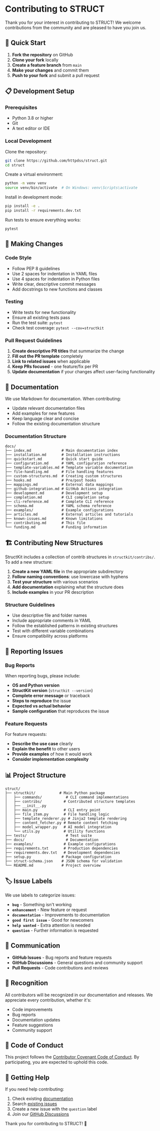 # Contributing to STRUCT

Thank you for your interest in contributing to STRUCT! We welcome contributions from the community and are pleased to have you join us.

## 🚀 Quick Start

1. **Fork the repository** on GitHub
2. **Clone your fork** locally
3. **Create a feature branch** from `main`
4. **Make your changes** and commit them
5. **Push to your fork** and submit a pull request

## 📋 Development Setup

### Prerequisites

- Python 3.8 or higher
- Git
- A text editor or IDE

### Local Development

Clone the repository:

```bash
git clone https://github.com/httpdss/struct.git
cd struct
```

Create a virtual environment:

```bash
python -m venv venv
source venv/bin/activate  # On Windows: venv\Scripts\activate
```

Install in development mode:

```bash
pip install -e .
pip install -r requirements.dev.txt
```

Run tests to ensure everything works:

```bash
pytest
```

## 🔧 Making Changes

### Code Style

- Follow PEP 8 guidelines
- Use 2 spaces for indentation in YAML files
- Use 4 spaces for indentation in Python files
- Write clear, descriptive commit messages
- Add docstrings to new functions and classes

### Testing

- Write tests for new functionality
- Ensure all existing tests pass
- Run the test suite: `pytest`
- Check test coverage: `pytest --cov=structkit`

### Pull Request Guidelines

1. **Create descriptive PR titles** that summarize the change
2. **Fill out the PR template** completely
3. **Link to related issues** when applicable
4. **Keep PRs focused** - one feature/fix per PR
5. **Update documentation** if your changes affect user-facing functionality

## 📝 Documentation

We use Markdown for documentation. When contributing:

- Update relevant documentation files
- Add examples for new features
- Keep language clear and concise
- Follow the existing documentation structure

### Documentation Structure

```text
docs/
├── index.md              # Main documentation index
├── installation.md       # Installation instructions
├── quickstart.md         # Quick start guide
├── configuration.md      # YAML configuration reference
├── template-variables.md # Template variable documentation
├── file-handling.md      # File handling features
├── custom-structures.md  # Creating custom structures
├── hooks.md              # Pre/post hooks
├── mappings.md           # External data mappings
├── github-integration.md # GitHub Actions integration
├── development.md        # Development setup
├── completion.md         # CLI completion setup
├── cli-reference.md      # Complete CLI reference
├── schema.md             # YAML schema reference
├── examples/             # Example configurations
├── articles.md           # External articles and tutorials
├── known-issues.md       # Known limitations
├── contributing.md       # This file
└── funding.md            # Funding information
```

## 🏗️ Contributing New Structures

StructKit includes a collection of contrib structures in `structkit/contribs/`. To add a new structure:

1. **Create a new YAML file** in the appropriate subdirectory
2. **Follow naming conventions**: use lowercase with hyphens
3. **Test your structure** with various scenarios
4. **Add documentation** explaining what the structure does
5. **Include examples** in your PR description

### Structure Guidelines

- Use descriptive file and folder names
- Include appropriate comments in YAML
- Follow the established patterns in existing structures
- Test with different variable combinations
- Ensure compatibility across platforms

## 🐛 Reporting Issues

### Bug Reports

When reporting bugs, please include:

- **OS and Python version**
- **StructKit version** (`structkit --version`)
- **Complete error message** or traceback
- **Steps to reproduce** the issue
- **Expected vs actual behavior**
- **Sample configuration** that reproduces the issue

### Feature Requests

For feature requests:

- **Describe the use case** clearly
- **Explain the benefit** to other users
- **Provide examples** of how it would work
- **Consider implementation complexity**

## 📊 Project Structure

```text
struct/
├── structkit/           # Main Python package
│   ├── commands/           # CLI command implementations
│   ├── contribs/          # Contributed structure templates
│   ├── __init__.py
│   ├── main.py            # CLI entry point
│   ├── file_item.py       # File handling logic
│   ├── template_renderer.py # Jinja2 template rendering
│   ├── content_fetcher.py # Remote content fetching
│   ├── model_wrapper.py   # AI model integration
│   └── utils.py           # Utility functions
├── tests/                  # Test suite
├── docs/                   # Documentation
├── examples/              # Example configurations
├── requirements.txt       # Production dependencies
├── requirements.dev.txt   # Development dependencies
├── setup.py              # Package configuration
├── struct-schema.json    # JSON schema for validation
└── README.md             # Project overview
```

## 🏷️ Issue Labels

We use labels to categorize issues:

- **`bug`** - Something isn't working
- **`enhancement`** - New feature or request
- **`documentation`** - Improvements to documentation
- **`good first issue`** - Good for newcomers
- **`help wanted`** - Extra attention is needed
- **`question`** - Further information is requested

## 💬 Communication

- **GitHub Issues** - Bug reports and feature requests
- **GitHub Discussions** - General questions and community support
- **Pull Requests** - Code contributions and reviews

## 🙏 Recognition

All contributors will be recognized in our documentation and releases. We appreciate every contribution, whether it's:

- Code improvements
- Bug reports
- Documentation updates
- Feature suggestions
- Community support

## 📜 Code of Conduct

This project follows the [Contributor Covenant Code of Conduct](https://www.contributor-covenant.org/version/2/1/code_of_conduct/). By participating, you are expected to uphold this code.

## 🤝 Getting Help

If you need help contributing:

1. Check existing [documentation](index.md)
2. Search [existing issues](https://github.com/httpdss/struct/issues)
3. Create a new issue with the `question` label
4. Join our [GitHub Discussions](https://github.com/httpdss/struct/discussions)

Thank you for contributing to STRUCT! 🎉
